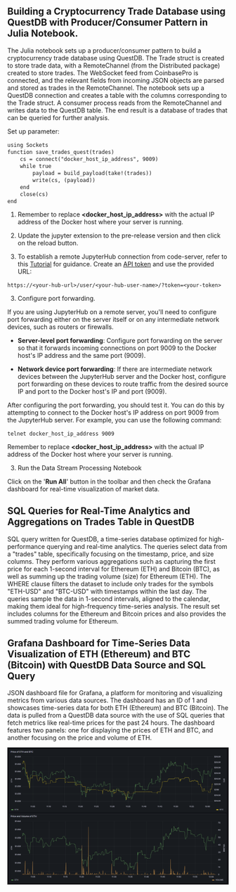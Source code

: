 ## Building a Cryptocurrency Trade Database using QuestDB with Producer/Consumer Pattern in Julia Notebook.
The Julia notebook sets up a producer/consumer pattern to build a cryptocurrency trade database using QuestDB. The Trade struct is created to store trade data, with a RemoteChannel (from the Distributed package) created to store trades. The WebSocket feed from CoinbasePro is connected, and the relevant fields from incoming JSON objects are parsed and stored as trades in the RemoteChannel. The notebook sets up a QuestDB connection and creates a table with the columns corresponding to the Trade struct. A consumer process reads from the RemoteChannel and writes data to the QuestDB table. The end result is a database of trades that can be queried for further analysis.

Set up parameter:


```
using Sockets
function save_trades_quest(trades)
    cs = connect("docker_host_ip_address", 9009)
    while true
        payload = build_payload(take!(trades))
        write(cs, (payload))
    end
    close(cs)
end
```

1. Remember to replace **<docker_host_ip_address>** with the actual IP address of the Docker host where your server is running.

2. Update the jupyter extension to the pre-release version and then click on the reload button.

3. To establish a remote JupyterHub connection from code-server, refer to this [Tutorial](https://code.visualstudio.com/docs/datascience/jupyter-notebooks#_connect-to-a-remote-jupyter-server) for guidance. Create an [API token](https://jupyterhub.readthedocs.io/en/stable/howto/rest.html#create-an-api-token) and use the provided URL:

```
https://<your-hub-url>/user/<your-hub-user-name>/?token=<your-token>
```

3. Configure port forwarding.

 If you are using JupyterHub on a remote server, you'll need to configure port forwarding either on the server itself or on any intermediate network devices, such as routers or firewalls.

- **Server-level port forwarding**: Configure port forwarding on the server so that it forwards incoming connections on port 9009 to the Docker host's IP address and the same port (9009).

- **Network device port forwarding**: If there are intermediate network devices between the JupyterHub server and the Docker host, configure port forwarding on these devices to route traffic from the desired source IP and port to the Docker host's IP and port (9009).

After configuring the port forwarding, you should test it. You can do this by attempting to connect to the Docker host's IP address on port 9009 from the JupyterHub server. For example, you can use the following command:

```
telnet docker_host_ip_address 9009

```

Remember to replace **<docker_host_ip_address>** with the actual IP address of the Docker host where your server is running.


3. Run the Data Stream Processing Notebook

Click on the '**Run All**' button in the toolbar and then check the Grafana dashboard for real-time visualization of market data.



## SQL Queries for Real-Time Analytics and Aggregations on Trades Table in QuestDB
SQL query written for QuestDB, a time-series database optimized for high-performance querying and real-time analytics. The queries select data from a "trades" table, specifically focusing on the timestamp, price, and size columns. They perform various aggregations such as capturing the first price for each 1-second interval for Ethereum (ETH) and Bitcoin (BTC), as well as summing up the trading volume (size) for Ethereum (ETH). The WHERE clause filters the dataset to include only trades for the symbols "ETH-USD" and "BTC-USD" with timestamps within the last day. The queries sample the data in 1-second intervals, aligned to the calendar, making them ideal for high-frequency time-series analysis. The result set includes columns for the Ethereum and Bitcoin prices and also provides the summed trading volume for Ethereum.

## Grafana Dashboard for Time-Series Data Visualization of ETH (Ethereum) and BTC (Bitcoin) with QuestDB Data Source and SQL Query
JSON dashboard file for Grafana, a platform for monitoring and visualizing metrics from various data sources. The dashboard has an ID of 1 and showcases time-series data for both ETH (Ethereum) and BTC (Bitcoin). The data is pulled from a QuestDB data source with the use of SQL queries that fetch metrics like real-time prices for the past 24 hours. The dashboard features two panels: one for displaying the prices of ETH and BTC, and another focusing on the price and volume of ETH.  

 ![dashboard coinbase](./dashboard-coinbase.png)